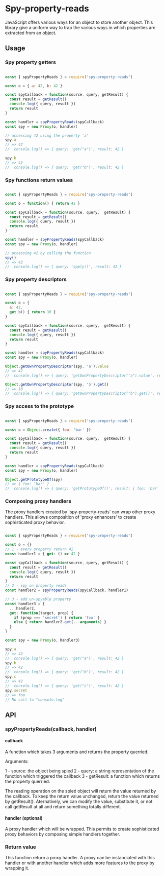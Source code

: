 # Spy-property-reads

JavaScript offers various ways for an object to store another object.
This library give a uniform way to trap the various ways in which properties are extracted from an object.

## Usage

### Spy property getters

```javascript

const { spyPropertyReads } = require('spy-property-reads')

const o = { a: 42, b: 42 }

const spyCallback = function(source, query, getResult) {
  const result = getResult()
  console.log({ query, result })
  return result
}

const handler = spyPropertyReads(spyCallback)
const spy = new Proxy(o, handler)

// accessing 42 using the property 'a'
spy.a
// => 42
//  console.log() => { query: 'get("a")', result: 42 } 

spy.b
// => 42
//  console.log() => { query: 'get("b")', result: 42 } 

```

### Spy functions return values


```javascript

const { spyPropertyReads } = require('spy-property-reads')

const o = function() { return 42 }

const spyCallback = function(source, query,  getResult) {
  const result = getResult()
  console.log({ query, result })
  return result
}

const handler = spyPropertyReads(spyCallback)
const spy = new Proxy(o, handler)

// accessing 42 by calling the function
spy()
// => 42
//  console.log() => { query: 'apply()', result: 42 } 

```

### Spy property descriptors

```javascript

const { spyPropertyReads } = require('spy-property-reads')

const o = {
  a: 42,
  get b() { return 10 }
}

const spyCallback = function(source, query,  getResult) {
  const result = getResult()
  console.log({ query, result })
  return result
}

const handler = spyPropertyReads(spyCallback)
const spy = new Proxy(o, handler)

Object.getOwnPropertyDescriptor(spy, 'a').value
// => 42
//  console.log() => { query: 'getOwnPropertyDescriptor("a").value', result: 42 } 

Object.getOwnPropertyDescriptor(spy, 'b').get()
// => 10
//  console.log() => { query: 'getOwnPropertyDescriptor("b").get()', result: 10 } 
```

### Spy access to the prototype

```javascript

const { spyPropertyReads } = require('spy-property-reads')

const o = Object.create({ foo: 'bar' })

const spyCallback = function(source, query,  getResult) {
  const result = getResult()
  console.log({ query, result })
  return result
}

const handler = spyPropertyReads(spyCallback)
const spy = new Proxy(o, handler)

Object.getPrototypeOf(spy)
// => { foo: 'bar' }
//  console.log() => { query: 'getPrototypeOf()', result: { foo: 'bar' } } 

```

### Composing proxy handlers

The proxy handlers created by 'spy-property-reads' can wrap other proxy handlers.
This allows composition of 'proxy enhancers' to create sophisticated
proxy behavior.

```javascript

const { spyPropertyReads } = require('spy-property-reads')

const o = {}
// 1 - every property return 42
const handler1 = { get: () => 42 }

const spyCallback = function(source, query, getResult) {
  const result = getResult()
  console.log({ query, result })
  return result
}
// 2 - spy on property reads
const handler2 = spyPropertyReads(spyCallback, handler1)

// 3 - add un-spyable property
const handler3 = {
  ...handler2,
  get: function(target, prop) {
    if (prop === 'secret') { return 'foo' }
    else { return handler2.get(...arguments) }
  }
}

const spy = new Proxy(o, handler3)

spy.a
// => 42
//  console.log() => { query: 'get("a")', result: 42 } 
spy.b
// => 42
//  console.log() => { query: 'get("b")', result: 42 } 
spy.c
// => 42
//  console.log() => { query: 'get("c")', result: 42 } 
spy.secret
// => foo
// No call to "console.log"

```

## API

### spyPropertyReads(callback, handler)

#### callback

A function which takes 3 arguments and returns the property querried.

Arguments:

1 - source: the object being spied
2 - query: a string representation of the function which triggered the callback
3 - getResult: a function which returns the property querried.

The reading operation on the spied object will return the value returned by the callback. To keep the return value unchanged, return the value returned by getResult(). Aternatively, we can modify the value, substitute it, or not call getResult at all and return something totally different.

#### handler (optional)

A proxy handler which will be wrapped. This permits to create sophisticated proxy behaviors by composing simple handlers together.

### Return value

This function return a proxy handler. A proxy can be instanciated with this handler or with another handler which adds more features to the proxy by wrapping it.
